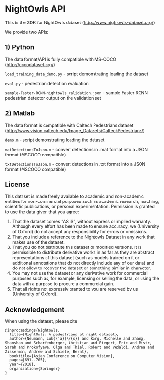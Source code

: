 # NightOwls API

This is the SDK for NightOwls dataset (http://www.nightowls-dataset.org/)

We provide two APIs:
## 1) Python
The data format/API is fully compatible with MS-COCO (http://cocodataset.org/)

`load_training_data_demo.py` - script demonstrating loading the dataset

`eval.py` - pedestrian detection evaluation

`sample-Faster-RCNN-nightowls_validation.json` - sample Faster RCNN pedestrian detector output on the validation set



## 2) Matlab
The data format is compatible with Caltech Pedestrians dataset (http://www.vision.caltech.edu/Image_Datasets/CaltechPedestrians/)

`demo.m` - script demonstrating loading the dataset

`matDetectionsToJson.m` - convert detections in .mat format into a JSON format (MSCOCO compatible)

`txtDetectionsToJson.m` - convert detections in .txt format into a JSON format (MSCOCO compatible)

## License

This dataset is made freely available to academic and non-academic entities for non-commercial purposes such as academic research, teaching, scientific publications, or personal experimentation. Permission is granted to use the data given that you agree:
1. That the dataset comes “AS IS”, without express or implied warranty. Although every effort has been made to ensure accuracy, we (University of Oxford) do not accept any responsibility for errors or omissions.
2. That you include a reference to the Nightowls Dataset in any work that makes use of the dataset.
3. That you do not distribute this dataset or modified versions. It is permissible to distribute derivative works in as far as they are abstract representations of this dataset (such as models trained on it or additional annotations that do not directly include any of our data) and do not allow to recover the dataset or something similar in character.
4. You may not use the dataset or any derivative work for commercial purposes such as, for example, licensing or selling the data, or using the data with a purpose to procure a commercial gain.
5. That all rights not expressly granted to you are reserved by us (University of Oxford).


## Acknowledgement

When using the dataset, please cite


```
@inproceedings{Nightowls,
  title={NightOwls: A pedestrians at night dataset},
  author={Neumann, Luk{\'a}{\v{s}} and Karg, Michelle and Zhang, Shanshan and Scharfenberger, Christian and Piegert, Eric and Mistr, Sarah and Prokofyeva, Olga and Thiel, Robert and Vedaldi, Andrea and Zisserman, Andrew and Schiele, Bernt},
  booktitle={Asian Conference on Computer Vision},
  pages={691--705},
  year={2018},
  organization={Springer}
}
```
